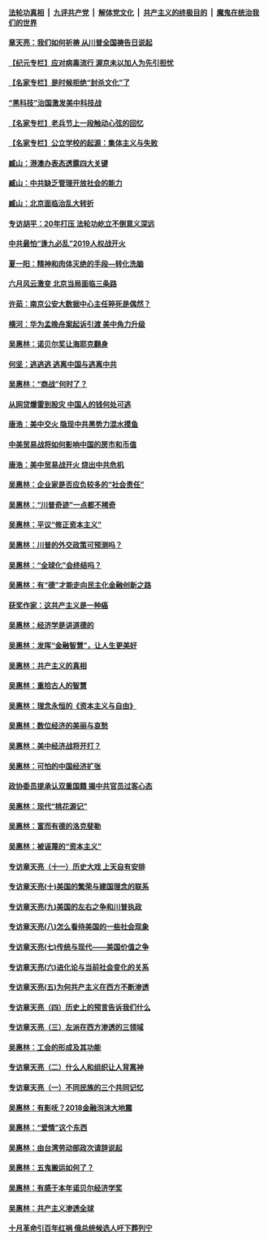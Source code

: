 ####  [法轮功真相](../../../../basic/blob/master/README.md?t=06232031) &nbsp;|&nbsp; [九评共产党](../../../../9ping.md/blob/master/README.md?t=06232031) &nbsp;|&nbsp; [解体党文化](../../../../jtdwh.md/blob/master/README.md?t=06232031)  &nbsp;|&nbsp; [共产主义的终极目的](../../../../gczydzjmd.md/blob/master/README.md?t=06232031) &nbsp;|&nbsp; [魔鬼在统治我们的世界](../../../../mgztzwmdsj.md/blob/master/README.md?t=06232031) 

#### [章天亮：我们如何祈祷 从川普全国祷告日说起](../pages/nsc423/n11944627.md?t=06232031) 

#### [【纪元专栏】应对病毒流行 渥京未以加人为先引担忧](../pages/nsc423/n11875714.md?t=06232031) 

#### [【名家专栏】是时候拒绝“封杀文化”了](../pages/nsc423/n11814093.md?t=06232031) 

#### [“黑科技”治国激发美中科技战](../pages/nsc423/n11638056.md?t=06232031) 

#### [【名家专栏】老兵节上一段触动心弦的回忆](../pages/nsc423/n11646016.md?t=06232031) 

#### [【名家专栏】公立学校的起源：集体主义与失败](../pages/nsc423/n11601833.md?t=06232031) 

#### [臧山：港澳办表态透露四大关键](../pages/nsc423/n11421628.md?t=06232031) 

#### [臧山：中共缺乏管理开放社会的能力](../pages/nsc423/n11407457.md?t=06232031) 

#### [臧山：北京面临治乱大转折](../pages/nsc423/n11406895.md?t=06232031) 

#### [专访胡平：20年打压 法轮功屹立不倒意义深远](../pages/nsc423/n11398800.md?t=06232031) 

#### [中共最怕“逢九必乱”2019人权战开火](../pages/nsc423/n11385248.md?t=06232031) 

#### [夏一阳：精神和肉体灭绝的手段—转化洗脑](../pages/nsc423/n11368250.md?t=06232031) 

#### [六月风云激变 北京当局面临三条路](../pages/nsc423/n11313668.md?t=06232031) 

#### [许茹：南京公安大数据中心主任猝死是偶然？](../pages/nsc423/n11064744.md?t=06232031) 

#### [横河：华为孟晚舟案起诉引渡 美中角力升级](../pages/nsc423/n11027230.md?t=06232031) 

#### [吴惠林：诺贝尔奖让海耶克翻身](../pages/nsc423/n10890049.md?t=06232031) 

#### [何坚：逃逃逃 逃离中国与逃离中共](../pages/nsc423/n10592891.md?t=06232031) 

#### [吴惠林：“商战”何时了？](../pages/nsc423/n10573558.md?t=06232031) 

#### [从网贷爆雷到股灾 中国人的钱何处可逃](../pages/nsc423/n10572800.md?t=06232031) 

#### [唐浩：美中交火 隐现中共黑势力混水摸鱼](../pages/nsc423/n10544040.md?t=06232031) 

#### [中美贸易战将如何影响中国的房市和币值](../pages/nsc423/n10543697.md?t=06232031) 

#### [唐浩：美中贸易战开火 烧出中共危机](../pages/nsc423/n10540126.md?t=06232031) 

#### [吴惠林：企业家是否应负较多的“社会责任”](../pages/nsc423/n10535022.md?t=06232031) 

#### [吴惠林：“川普奇迹”一点都不稀奇](../pages/nsc423/n10512808.md?t=06232031) 

#### [吴惠林：平议“修正资本主义”](../pages/nsc423/n10495724.md?t=06232031) 

#### [吴惠林：川普的外交政策可预测吗？](../pages/nsc423/n10462387.md?t=06232031) 

#### [吴惠林：“全球化”会终结吗？](../pages/nsc423/n10452838.md?t=06232031) 

#### [吴惠林：有“德”才能走向民主化金融创新之路](../pages/nsc423/n10432292.md?t=06232031) 

#### [获奖作家：这共产主义是一种癌](../pages/nsc423/n10431541.md?t=06232031) 

#### [吴惠林：经济学是讲道德的](../pages/nsc423/n10398014.md?t=06232031) 

#### [吴惠林：发挥“金融智慧”，让人生更美好](../pages/nsc423/n10375019.md?t=06232031) 

#### [吴惠林：共产主义的真相](../pages/nsc423/n10351394.md?t=06232031) 

#### [吴惠林：重拾古人的智慧](../pages/nsc423/n10337691.md?t=06232031) 

#### [吴惠林：理念永恒的《资本主义与自由》](../pages/nsc423/n10316274.md?t=06232031) 

#### [吴惠林：数位经济的美丽与哀愁](../pages/nsc423/n10292946.md?t=06232031) 

#### [吴惠林：美中经济战将开打？](../pages/nsc423/n10258825.md?t=06232031) 

#### [吴惠林：可怕的中国经济扩张](../pages/nsc423/n10219147.md?t=06232031) 

#### [政协委员提承认双重国籍 揭中共官员过客心态](../pages/nsc423/n10208809.md?t=06232031) 

#### [吴惠林：现代“桃花源记”](../pages/nsc423/n10185234.md?t=06232031) 

#### [吴惠林：富而有德的洛克斐勒](../pages/nsc423/n10142264.md?t=06232031) 

#### [吴惠林：被诬蔑的“资本主义”](../pages/nsc423/n10124816.md?t=06232031) 

#### [专访章天亮（十一）历史大戏 上天自有安排](../pages/nsc423/n10094905.md?t=06232031) 

#### [专访章天亮(十)美国的繁荣与建国理念的联系](../pages/nsc423/n10094899.md?t=06232031) 

#### [专访章天亮(九)美国的左右之争和川普执政](../pages/nsc423/n10094889.md?t=06232031) 

#### [专访章天亮(八)怎么看待美国的一些社会现象](../pages/nsc423/n10094857.md?t=06232031) 

#### [专访章天亮(七)传统与现代——美国价值之争](../pages/nsc423/n10093140.md?t=06232031) 

#### [专访章天亮(六)进化论与当前社会变化的关系](../pages/nsc423/n10092036.md?t=06232031) 

#### [专访章天亮(五)为何共产主义在西方不断渗透](../pages/nsc423/n10083620.md?t=06232031) 

#### [专访章天亮（四）历史上的预言告诉我们什么](../pages/nsc423/n10083606.md?t=06232031) 

#### [专访章天亮（三）左派在西方渗透的三领域](../pages/nsc423/n10081115.md?t=06232031) 

#### [吴惠林：工会的形成及其功能](../pages/nsc423/n10080633.md?t=06232031) 

#### [专访章天亮（二）什么人和组织让人背离神](../pages/nsc423/n10076637.md?t=06232031) 

#### [专访章天亮（一）不同民族的三个共同记忆](../pages/nsc423/n10074188.md?t=06232031) 

#### [吴惠林：有影呒？2018金融泡沫大地震](../pages/nsc423/n10040534.md?t=06232031) 

#### [吴惠林：“爱情”这个东西](../pages/nsc423/n10019423.md?t=06232031) 

#### [吴惠林：由台湾劳动部政次请辞说起](../pages/nsc423/n9979679.md?t=06232031) 

#### [吴惠林：五鬼搬运如何了？](../pages/nsc423/n9925338.md?t=06232031) 

#### [吴惠林：有感于本年诺贝尔经济学奖](../pages/nsc423/n9871883.md?t=06232031) 

#### [吴惠林：共产主义渗透全球](../pages/nsc423/n9812748.md?t=06232031) 

#### [十月革命引百年红祸 俄总统候选人吁下葬列宁](../pages/nsc423/n9810182.md?t=06232031) 

